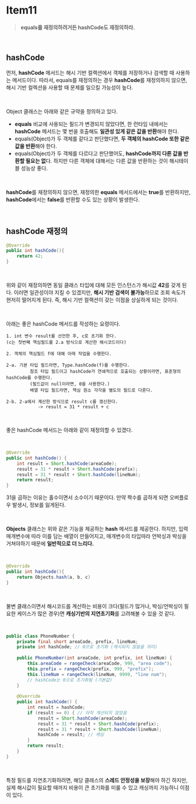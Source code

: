 # Item11

> **equals를 재정의하려거든 hashCode도 재정의하라.**
<br>

## hashCode

먼저, **hashCode** 메서드는 해시 기반 컬랙션에서 객체를 저장하거나 검색할 때 사용하는 메서드이다. 따라서, equals를 재정의하는 경우 **hashCode**를 재정의하지 않으면, 해시 기반 컬렉션을 사용할 때 문제를 일으킬 가능성이 높다.

<br>

Object 클래스는 아래와 같은 규약을 정의하고 있다.


- **equals** 비교에 사용되는 필드가 변경되지 않았다면, 한 런타임 내에서는 **hashCode** 메서드는 몇 번을 호출해도 **일관성 있게 같은 값을 반환**해야 한다.
- equals(Object)가 두 객체를 같다고 판단했다면, **두 객체의 hashCode 또한 같은 값을 반환**해야 한다.
- equals(Object)가 두 객체를 다르다고 판단했어도, **hashCode까지 다른 값을 반환할 필요는 없**다. 하지만 다른 객체에 대해서는 다른 값을 반환하는 것이 해시테이블 성능상 좋다.

<br>

 **hashCode**를 재정의하지 않으면, 재정의한 **equals** 메서드에서는 **true**를 반환하지만, **hashCode**에서는 **false**를 반환할 수도 있는 상황이 발생한다. 

 <br>

## hashCode 재정의

```java
@Override
public int hashCode(){
	return 42;
}
```

<br>

 위와 같이 재정의하면 동일 클래스 타입에 대해 모든 인스턴스가 해시값 **42**를 갖게 된다. 이러면 일관성이야 지킬 수 있겠지만, **해시 기반 검색이 불가능**하므로 조회 속도가 현저히 떨어지게 된다. 즉, 해시 기반 컬랙션이 갖는 이점을 상실하게 되는 것이다.

 <br>

아래는 좋은 hashCode 메서드를 작성하는 요령이다.

```
1. int 변수 result를 선언한 후, c로 초기화 한다.
(c는 첫번째 핵심필드를 2.a 방식으로 계산한 해시코드이다)

2. 객체의 핵심필드 f에 대해 아래 작업을 수행한다.

2-a. 기본 타입 필드라면, Type.hashCode(f)를 수행한다.
		 참조 타입 필드이고 hashCode가 연쇄적으로 호출되는 상황이라면, 표준형의 hashCode를 수행한다.
		 (필드값이 null이라면, 0을 사용한다.)
		 배열 타입 필드라면, 핵심 원소 각각을 별도의 필드로 다룬다.
		 
2-b. 2-a에서 계산한 방식으로 result c를 갱신한다.
			-> result = 31 * result + c
```

<br>

좋은 hashCode 메서드는 아래와 같이 재정의할 수 있겠다.

<br>

```java
@Override
public int hashCode() {
    int result = Short.hashCode(areaCode);
    result = 31 * result + Short.hashCode(prefix);
    result = 31 * result + Short.hashCode(lineNum);
    return result;
}
```

 31을 곱하는 이유는 홀수이면서 소수이기 때문이다. 만약 짝수를 곱하게 되면 오버플로우 발생시, 정보를 잃게된다.

 <br>

 **Objects** 클래스는 위와 같은 기능을 제공하는 **hash** 메서드를 제공한다. 하지만, 입력 매개변수에 따라 이를 담는 배열이 만들어지고, 매개변수의 타입따라 언박싱과 박싱을 거쳐야하기 때문에 **일반적으로 더 느리다.** 

 <br>

```java
@Override
public int hashCode(){
	return Objects.hash(a, b, c)
}
```

<br>

 불변 클래스이면서 해시코드를 계산하는 비용이 크다(필드가 많거나, 박싱/언박싱이 필요한 케이스가 많은 경우)면 **캐싱기반의 지연초기화**를 고려해볼 수 있을 것 같다.

 <br>

```java
public class PhoneNumber {
    private final short areaCode, prefix, lineNum;
    private int hashCode; // 0으로 초기화 (캐시되지 않음을 의미)
    
    public PhoneNumber(int areaCode, int prefix, int lineNum) {
        this.areaCode = rangeCheck(areaCode, 999, "area code");
        this.prefix = rangeCheck(prefix, 999, "prefix");
        this.lineNum = rangeCheck(lineNum, 9999, "line num");
        // hashCode는 0으로 초기화됨 (기본값)
    }
    
    @Override
    public int hashCode() {
        int result = hashCode;
        if (result == 0) { // 아직 계산되지 않았음
            result = Short.hashCode(areaCode);
            result = 31 * result + Short.hashCode(prefix);
            result = 31 * result + Short.hashCode(lineNum);
            hashCode = result; // 캐싱
        }
        return result;
    }
}
```

<br>

특정 필드를 지연초기화하려면, 해당 클래스의 **스레드 안정성을 보장**해야 하긴 하지만, 실제 해시값이 필요할 때까지 비용이 큰 초기화를 미룰 수 있고 캐싱까지 가능하니 이점이 있다.
